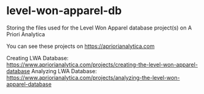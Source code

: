 # level-won-apparel-db
Storing the files used for the Level Won Apparel database project(s) on A Priori Analytica

You can see these projects on https://apriorianalytica.com

Creating LWA Database: https://www.apriorianalytica.com/projects/creating-the-level-won-apparel-database
Analyzing LWA Database: https://www.apriorianalytica.com/projects/analyzing-the-level-won-apparel-database 
